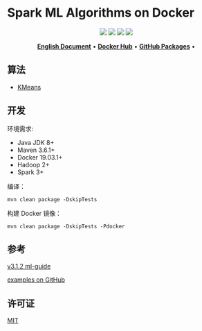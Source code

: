 # Spark ML Algorithms on Docker

<p align="center">
    <a href="https://github.com/shink/spark-ml-algorithm-docker/workflows"><img src="https://github.com/shink/spark-ml-algorithm-docker/workflows/Release/badge.svg" /></a>
    <a href="../LICENSE"><img src="https://img.shields.io/github/license/shink/spark-ml-algorithm-docker.svg" /></a>
    <img src="https://img.shields.io/github/repo-size/shink/spark-ml-algorithm-docker.svg" />
    <img src="https://img.shields.io/badge/language-scala-C22D40.svg" />
</p>

<p align="center">
    <a href="../README.md"><b>English Document</b></a> •
    <a href="https://hub.docker.com/u/tsund"><b>Docker Hub</b></a> •
    <a href="https://github.com/shink?tab=packages"><b>GitHub Packages</b></a> •
</p>

## 算法

- [KMeans](../kmeans)

## 开发

环境需求:

- Java JDK 8+
- Maven 3.6.1+
- Docker 19.03.1+
- Hadoop 2+
- Spark 3+

编译：

```shell
mvn clean package -DskipTests
```

构建 Docker 镜像：

```shell
mvn clean package -DskipTests -Pdocker
```

## 参考

[v3.1.2 ml-guide](https://spark.apache.org/docs/3.1.2/ml-guide.html)

[examples on GitHub](https://github.com/apache/spark/tree/master/examples/src/main/scala/org/apache/spark/examples/ml)

## 许可证

[MIT](LICENSE)
